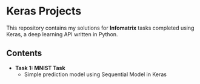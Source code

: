 # Keras Projects

This repository contains my solutions for **Infomatrix** tasks completed using Keras, a deep learning API written in Python.

## Contents

- **Task 1: MNIST Task**
  - Simple prediction model using Sequential Model in Keras


